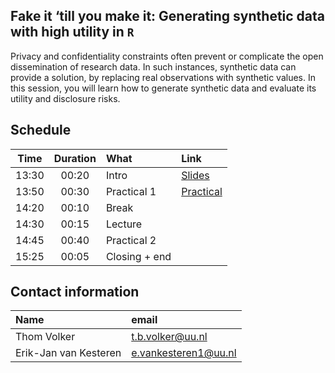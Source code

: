 ## Fake it ‘till you make it: Generating synthetic data with high utility in `R`
 
Privacy and confidentiality constraints often prevent or complicate the open dissemination of research data. In such instances, synthetic data can provide a solution, by replacing real observations with synthetic values. In this session, you will learn how to generate synthetic data and evaluate its utility and disclosure risks.

## Schedule

| Time  | Duration | What          | Link | 
| :---: | :------: | :------------ | :--- |
| 13:30 | 00:20    | Intro         | [Slides](./lectures/introduction.pdf) |
| 13:50 | 00:30    | Practical 1   | [Practical](thomvolker.github.io/OSWS_Synthetic/practical/P1.html) |
| 14:20 | 00:10    | Break         | |
| 14:30 | 00:15    | Lecture       | |
| 14:45 | 00:40    | Practical 2   | |
| 15:25 | 00:05    | Closing + end | |

## Contact information
 
| Name | email |
| :--- | :------ |
| Thom Volker | [t.b.volker@uu.nl](mailto:t.b.volker@uu.nl) |
| Erik-Jan van Kesteren | [e.vankesteren1@uu.nl](mailto:e.vankesteren1@uu.nl) |



